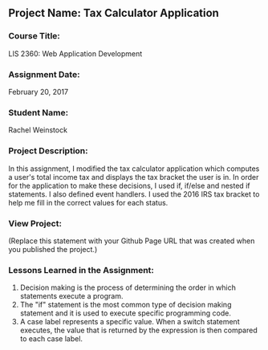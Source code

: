 ## Project Name:  Tax Calculator Application

### Course Title:
LIS 2360:  Web Application Development

### Assignment Date:  
February 20, 2017

### Student Name:  
Rachel Weinstock

### Project Description:
In this assignment, I modified the tax calculator application which computes a user's total income tax and displays the tax bracket the user is in. In order for the application to make these decisions, I used if, if/else and nested if statements. I also defined event handlers. I used the 2016 IRS tax bracket to help me fill in the correct values for each status. 

### View Project:
(Replace this statement with your Github Page URL that was created when you 
 published the project.)

### Lessons Learned in the Assignment:
1. Decision making is the process of determining the order in which statements execute a program. 
2. The "if" statement is the most common type of decision making statement and it is used to execute specific programming code. 
3. A case label represents a specific value. When a switch statement executes, the value that is returned by the expression is then compared to each case label. 

